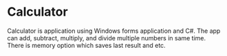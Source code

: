 # Calculator
Calculator
is application using Windows forms application and C#. The app can add, subtract, multiply, and divide multiple numbers in same time. There is memory option which saves last result and etc. 
